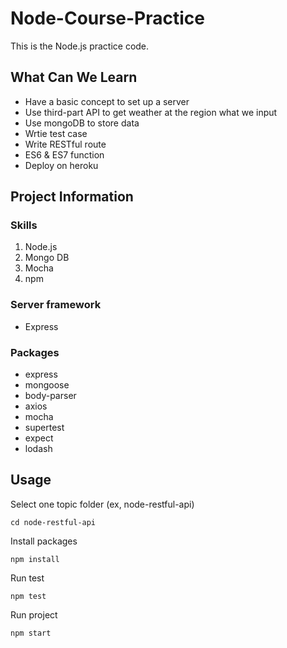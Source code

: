 # Node-Course-Practice
This is the Node.js practice code.

## What Can We Learn
* Have a basic concept to set up a server
* Use third-part API to get weather at the region what we input
* Use mongoDB to store data
* Wrtie test case
* Write RESTful route
* ES6 & ES7 function
* Deploy on heroku

## Project Information
### Skills
1. Node.js
2. Mongo DB
3. Mocha
4. npm

### Server framework
* Express

### Packages
* express
* mongoose
* body-parser
* axios
* mocha
* supertest
* expect
* lodash

## Usage
Select one topic folder (ex, node-restful-api)
```
cd node-restful-api
```
Install packages
```
npm install
```
Run test
```
npm test
```
Run project
```
npm start
```
